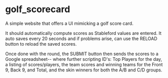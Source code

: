# golf_scorecard

A simple website that offers a UI mimicking a golf score card.

It should automatically compute scores as Stableford values are entered.  It auto saves every 20 seconds
and if problems arise, can use the RELOAD button to reload the saved scores. 

Once done with the round, the SUBMIT button then sends the scores to a Google spreadsheet-- where
further scripting ID's: Top Players for the day, a listing of scores/players, the team scores and winning teams
for the Front 9, Back 9, and Total, and the skin winners for both the A/B and C/D groups.


